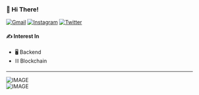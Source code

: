 ### 🍋 Hi There!
[![Gmail](https://img.shields.io/badge/Gmail-d14836?style=for-the-badge&logo=Gmail&logoColor=white&link=jihojiho2003@gmail.com)](mailto:jihojiho2003@gmail.com)
[![Instagram](https://img.shields.io/badge/Instagram-%23E4405F.svg?style=for-the-badge&logo=Instagram&logoColor=white)](https://www.instagram.com/citrusinesis/)
[![Twitter](https://img.shields.io/badge/Twitter-%231DA1F2.svg?style=for-the-badge&logo=Twitter&logoColor=white)](https://twitter.com/citrusinesis)


#### ✍️ Interest In
  - 🖥️ Backend
  - ⛓️ Blockchain

---
<picture>
  <source media="(prefers-color-scheme: dark)" srcset="https://github-readme-stats.vercel.app/api/top-langs/?username=citrusinesis&layout=compact&theme=github_dark">
  <source media="(prefers-color-scheme: light)" srcset="https://github-readme-stats.vercel.app/api/top-langs/?username=citrusinesis&layout=compact&theme=github_light">
  <img alt="IMAGE" src="https://github-readme-stats.vercel.app/api/top-langs/?username=citrusinesis&layout=compact&theme=github_light">
</picture>
<br/>
<picture>
  <source media="(prefers-color-scheme: dark)" srcset="https://github-readme-stats.vercel.app/api?username=citrusinesis&show_icons=true&theme=github_dark">
  <source media="(prefers-color-scheme: light)" srcset="https://github-readme-stats.vercel.app/api?username=citrusinesis&show_icons=true&theme=github_light">
  <img alt="IMAGE" src="https://github-readme-stats.vercel.app/api?username=citrusinesis&show_icons=true&theme=github_light">
</picture>
